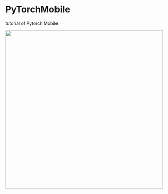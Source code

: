 # PyTorchMobile
tutorial of Pytorch Mobile

<img src="https://user-images.githubusercontent.com/52367439/71765948-bedebb80-2f3d-11ea-95af-3fa80a90a08f.jpg" width=500>
